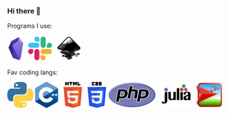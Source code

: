 ### Hi there 👋
Programs I use:

[<img src="pics/obsidian.png" height="60">](https://github.com/obsidianmd)
[<img src="pics/slack.png" height="60">](https://inkscape.org/)
[<img src="pics/inkscape.png" height="60">](https://slack.com/)


Fav coding langs:

[<img src="pics/python.png" height="60">](https://www.python.org/)
[<img src="pics/cpp.png" height="60">](https://en.wikipedia.org/wiki/C%2B%2B)
[<img src="pics/html5.png" height="60">](https://en.wikipedia.org/wiki/HTML5)
[<img src="pics/css3.png" height="60">](https://en.wikipedia.org/wiki/CSS_(disambiguation))
[<img src="pics/php.png" height="60">](https://en.wikipedia.org/wiki/PHP)
[<img src="pics/julia.png" height="60">](https://julialang.org/)
[<img src="pics/netlogo.png" height="60">](https://ccl.northwestern.edu/netlogo/)



<!--
**bartlomiejnowak94/bartlomiejnowak94** is a ✨ _special_ ✨ repository because its `README.md` (this file) appears on your GitHub profile.

Here are some ideas to get you started:

- 🔭 I’m currently working on ...
- 🌱 I’m currently learning ...
- 👯 I’m looking to collaborate on ...
- 🤔 I’m looking for help with ...
- 💬 Ask me about ...
- 📫 How to reach me: ...
- 😄 Pronouns: ...
- ⚡ Fun fact: ...
-->
